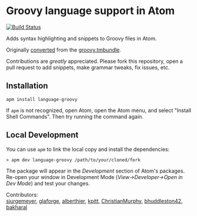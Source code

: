 # Groovy language support in Atom

[![Build Status](https://travis-ci.org/Jakehp/language-groovy.svg?branch=master)](https://travis-ci.org/Jakehp/language-groovy)

Adds syntax highlighting and snippets to Groovy files in Atom.

Originally [converted](https://atom.io/docs/latest/hacking-atom-converting-from-textmate)
from the [groovy.tmbundle](https://github.com/textmate/groovy.tmbundle).

Contributions are *greatly* appreciated. Please fork this repository, open a pull request to add snippets, make grammar tweaks, fix issues, etc.

## Installation

```shell
apm install language-groovy
```
If `apm` is not recognized, open Atom, open the Atom menu, and select "Install Shell Commands". Then try running the command again.

## Local Development

You can use `apm` to link the local copy and install the dependencies:

```shell
> apm dev language-groovy /path/to/your/cloned/fork
```

The package will appear in the *Development* section of Atom's packages. Re-open your window in Development Mode (*View->Developer->Open in Dev Mode*) and test your changes.

Contributors:  
[sjurgemeyer](https://github.com/sjurgemeyer), [glaforge](https://github.com/glaforge), [alberthier](https://github.com/alberthier), [kpitt](https://github.com/kpitt), [ChristianMurphy](https://github.com/ChristianMurphy), [bhuddleston42](https://github.com/bhuddleston42), [bakharal](https://github.com/bakharal)
